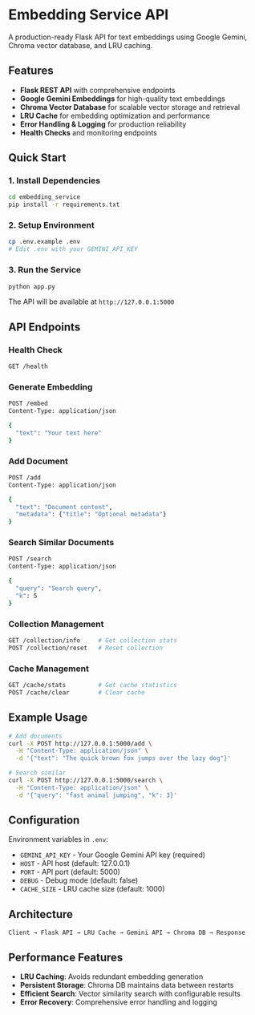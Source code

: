 # Embedding Service API

A production-ready Flask API for text embeddings using Google Gemini, Chroma vector database, and LRU caching.

## Features

- **Flask REST API** with comprehensive endpoints
- **Google Gemini Embeddings** for high-quality text embeddings
- **Chroma Vector Database** for scalable vector storage and retrieval
- **LRU Cache** for embedding optimization and performance
- **Error Handling & Logging** for production reliability
- **Health Checks** and monitoring endpoints

## Quick Start

### 1. Install Dependencies
```bash
cd embedding_service
pip install -r requirements.txt
```

### 2. Setup Environment
```bash
cp .env.example .env
# Edit .env with your GEMINI_API_KEY
```

### 3. Run the Service
```bash
python app.py
```

The API will be available at `http://127.0.0.1:5000`

## API Endpoints

### Health Check
```bash
GET /health
```

### Generate Embedding
```bash
POST /embed
Content-Type: application/json

{
  "text": "Your text here"
}
```

### Add Document
```bash
POST /add
Content-Type: application/json

{
  "text": "Document content",
  "metadata": {"title": "Optional metadata"}
}
```

### Search Similar Documents
```bash
POST /search
Content-Type: application/json

{
  "query": "Search query",
  "k": 5
}
```

### Collection Management
```bash
GET /collection/info     # Get collection stats
POST /collection/reset   # Reset collection
```

### Cache Management
```bash
GET /cache/stats         # Get cache statistics
POST /cache/clear        # Clear cache
```

## Example Usage

```bash
# Add documents
curl -X POST http://127.0.0.1:5000/add \
  -H "Content-Type: application/json" \
  -d '{"text": "The quick brown fox jumps over the lazy dog"}'

# Search similar
curl -X POST http://127.0.0.1:5000/search \
  -H "Content-Type: application/json" \
  -d '{"query": "fast animal jumping", "k": 3}'
```

## Configuration

Environment variables in `.env`:

- `GEMINI_API_KEY` - Your Google Gemini API key (required)
- `HOST` - API host (default: 127.0.0.1)
- `PORT` - API port (default: 5000)
- `DEBUG` - Debug mode (default: false)
- `CACHE_SIZE` - LRU cache size (default: 1000)

## Architecture

```
Client → Flask API → LRU Cache → Gemini API → Chroma DB → Response
```

## Performance Features

- **LRU Caching**: Avoids redundant embedding generation
- **Persistent Storage**: Chroma DB maintains data between restarts
- **Efficient Search**: Vector similarity search with configurable results
- **Error Recovery**: Comprehensive error handling and logging